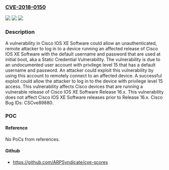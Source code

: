 ### [CVE-2018-0150](https://cve.mitre.org/cgi-bin/cvename.cgi?name=CVE-2018-0150)
![](https://img.shields.io/static/v1?label=Product&message=Cisco%20IOS%20XE&color=blue)
![](https://img.shields.io/static/v1?label=Version&message=Cisco%20IOS%20XE%20&color=brightgreen)
![](https://img.shields.io/static/v1?label=Vulnerability&message=CWE-798&color=brightgreen)

### Description

A vulnerability in Cisco IOS XE Software could allow an unauthenticated, remote attacker to log in to a device running an affected release of Cisco IOS XE Software with the default username and password that are used at initial boot, aka a Static Credential Vulnerability. The vulnerability is due to an undocumented user account with privilege level 15 that has a default username and password. An attacker could exploit this vulnerability by using this account to remotely connect to an affected device. A successful exploit could allow the attacker to log in to the device with privilege level 15 access. This vulnerability affects Cisco devices that are running a vulnerable release of Cisco IOS XE Software Release 16.x. This vulnerability does not affect Cisco IOS XE Software releases prior to Release 16.x. Cisco Bug IDs: CSCve89880.

### POC

#### Reference
No PoCs from references.

#### Github
- https://github.com/ARPSyndicate/cve-scores

